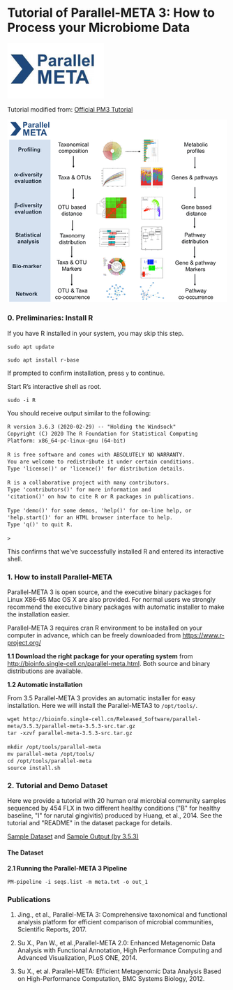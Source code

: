 # Tutorial of Parallel-META 3: How to Process your Microbiome Data

![Parallel-Meta3](images/parallel-meta3.png)



Tutorial modified from: [Official PM3 Tutorial](http://bioinfo.single-cell.cn/Released_Software/parallel-meta/sampledata/TutorialPM3.pdf)

![img](images/PM3-pipeline.png)



### 0. Preliminaries: Install R

If you have R installed in your system, you may skip this step.

```
sudo apt update
```

```
sudo apt install r-base
```

If prompted to confirm installation, press `y` to continue.

Start R’s interactive shell as root.

```
sudo -i R
```

You should receive output similar to the following:

```
R version 3.6.3 (2020-02-29) -- "Holding the Windsock"
Copyright (C) 2020 The R Foundation for Statistical Computing
Platform: x86_64-pc-linux-gnu (64-bit)

R is free software and comes with ABSOLUTELY NO WARRANTY.
You are welcome to redistribute it under certain conditions.
Type 'license()' or 'licence()' for distribution details.

R is a collaborative project with many contributors.
Type 'contributors()' for more information and
'citation()' on how to cite R or R packages in publications.

Type 'demo()' for some demos, 'help()' for on-line help, or
'help.start()' for an HTML browser interface to help.
Type 'q()' to quit R.

>
```

This confirms that we’ve successfully installed R and entered its interactive shell.

### 1. How to install Parallel-META

Parallel-META 3 is open source, and the executive binary packages for Linux X86-65 Mac OS X are also provided. For normal users we strongly recommend the executive binary packages with automatic installer to make the installation easier.

Parallel-META 3 requires cran R environment to be installed on your computer in advance, which can be freely downloaded from https://www.r-project.org/

**1.1 Download the right package for your operating system** from http://bioinfo.single-cell.cn/parallel-meta.html. Both source and binary distributions are available.

**1.2 Automatic installation**

From 3.5 Parallel-META 3 provides an automatic installer for easy installation. Here we will install the Parallel-META3 to ```/opt/tools/```.

```shell
wget http://bioinfo.single-cell.cn/Released_Software/parallel-meta/3.5.3/parallel-meta-3.5.3-src.tar.gz
tar -xzvf parallel-meta-3.5.3-src.tar.gz

mkdir /opt/tools/parallel-meta
mv parallel-meta /opt/tools/
cd /opt/tools/parallel-meta
source install.sh
```

### 2. Tutorial and Demo Dataset

Here we provide a tutorial with 20 human oral microbial community samples sequenced by 454 FLX in two different healthy conditions ("B" for healthy baseline, "I" for narutal gingivitis) produced by Huang, et al., 2014. See the tutorial and "README" in the dataset package for details.

[Sample Dataset](http://bioinfo.single-cell.cn/Released_Software/parallel-meta/sampledata/20.sop.tar.gz) and [Sample Output (by 3.5.3)](http://bioinfo.single-cell.cn/Released_Software/parallel-meta/sampledata/20.out.Dec26.tar.gz)

#### The Dataset



**2.1 Running the Parallel-META 3 Pipeline**

```shell
PM-pipeline -i seqs.list -m meta.txt -o out_1
```



### **Publications**

1. Jing., et al., Parallel-META 3: Comprehensive taxonomical and functional analysis platform for efficient comparison of microbial communities, Scientific Reports, 2017.

2. Su X., Pan W., et al.,Parallel-META 2.0: Enhanced Metagenomic Data Analysis with Functional Annotation, High Performance Computing and Advanced Visualization, PLoS ONE, 2014.

3. Su X., et al. Parallel-META: Efficient Metagenomic Data Analysis Based on High-Performance Computation, BMC Systems Biology, 2012.

